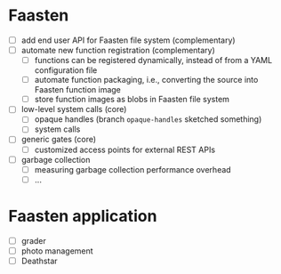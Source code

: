 # Faasten
- [ ] add end user API for Faasten file system (complementary)
- [ ] automate new function registration (complementary)
  - [ ] functions can be registered dynamically, instead of from a YAML configuration file
  - [ ] automate function packaging, i.e., converting the source into Faasten function image
  - [ ] store function images as blobs in Faasten file system
- [ ] low-level system calls (core)
  - [ ] opaque handles (branch `opaque-handles` sketched something)
  - [ ] system calls
- [ ] generic gates (core)
  - [ ] customized access points for external REST APIs
- [ ] garbage collection
  - [ ] measuring garbage collection performance overhead
  - [ ] ...
# Faasten application
- [ ] grader
- [ ] photo management
- [ ] Deathstar
